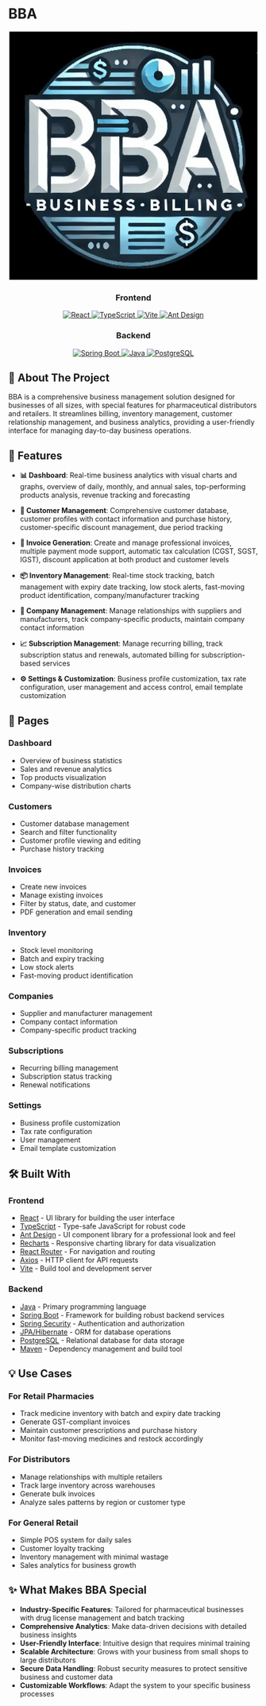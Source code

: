 # BBA

<div align="center">
  <img src="client/src/assets/images/logo.jpg" alt="Business Billing App Dashboard" width="500">
</div>

<div align="center">
  <h3>Frontend</h3>
  <a href="https://reactjs.org/">
    <img src="https://img.shields.io/badge/React-18.3.1-blue.svg?style=for-the-badge&logo=react" alt="React">
  </a>
  <a href="https://www.typescriptlang.org/">
    <img src="https://img.shields.io/badge/TypeScript-5.6.2-blue.svg?style=for-the-badge&logo=typescript" alt="TypeScript">
  </a>
  <a href="https://vitejs.dev/">
    <img src="https://img.shields.io/badge/Vite-6.0.7-purple.svg?style=for-the-badge&logo=vite" alt="Vite">
  </a>
  <a href="https://ant.design/">
    <img src="https://img.shields.io/badge/Ant_Design-5.22.4-0170FE.svg?style=for-the-badge&logo=ant-design" alt="Ant Design">
  </a>
</div>

<div align="center">
  <h3>Backend</h3>
  <a href="https://spring.io/projects/spring-boot">
    <img src="https://img.shields.io/badge/Spring_Boot-3.1.2-6DB33F.svg?style=for-the-badge&logo=spring-boot" alt="Spring Boot">
  </a>
  <a href="https://www.java.com/">
    <img src="https://img.shields.io/badge/Java-17-ED8B00.svg?style=for-the-badge&logo=java" alt="Java">
  </a>
  <a href="https://www.postgresql.org/">
    <img src="https://img.shields.io/badge/PostgreSQL-14.0-336791.svg?style=for-the-badge&logo=postgresql" alt="PostgreSQL">
  </a>
</div>

## 🏢 About The Project

BBA is a comprehensive business management solution designed for businesses of all sizes, with special features for pharmaceutical distributors and retailers. It streamlines billing, inventory management, customer relationship management, and business analytics, providing a user-friendly interface for managing day-to-day business operations.

## 🚀 Features

- **📊 Dashboard**: Real-time business analytics with visual charts and graphs, overview of daily, monthly, and annual sales, top-performing products analysis, revenue tracking and forecasting

- **💼 Customer Management**: Comprehensive customer database, customer profiles with contact information and purchase history, customer-specific discount management, due period tracking

- **📝 Invoice Generation**: Create and manage professional invoices, multiple payment mode support, automatic tax calculation (CGST, SGST, IGST), discount application at both product and customer levels

- **📦 Inventory Management**: Real-time stock tracking, batch management with expiry date tracking, low stock alerts, fast-moving product identification, company/manufacturer tracking

- **🏢 Company Management**: Manage relationships with suppliers and manufacturers, track company-specific products, maintain company contact information

- **📈 Subscription Management**: Manage recurring billing, track subscription status and renewals, automated billing for subscription-based services

- **⚙️ Settings & Customization**: Business profile customization, tax rate configuration, user management and access control, email template customization

## 📱 Pages

### Dashboard
- Overview of business statistics
- Sales and revenue analytics
- Top products visualization
- Company-wise distribution charts

### Customers
- Customer database management
- Search and filter functionality
- Customer profile viewing and editing
- Purchase history tracking

### Invoices
- Create new invoices
- Manage existing invoices
- Filter by status, date, and customer
- PDF generation and email sending

### Inventory
- Stock level monitoring
- Batch and expiry tracking
- Low stock alerts
- Fast-moving product identification

### Companies
- Supplier and manufacturer management
- Company contact information
- Company-specific product tracking

### Subscriptions
- Recurring billing management
- Subscription status tracking
- Renewal notifications

### Settings
- Business profile customization
- Tax rate configuration
- User management
- Email template customization

## 🛠️ Built With

### Frontend
- [React](https://reactjs.org/) - UI library for building the user interface
- [TypeScript](https://www.typescriptlang.org/) - Type-safe JavaScript for robust code
- [Ant Design](https://ant.design/) - UI component library for a professional look and feel
- [Recharts](https://recharts.org/) - Responsive charting library for data visualization
- [React Router](https://reactrouter.com/) - For navigation and routing
- [Axios](https://axios-http.com/) - HTTP client for API requests
- [Vite](https://vitejs.dev/) - Build tool and development server

### Backend
- [Java](https://www.java.com/) - Primary programming language
- [Spring Boot](https://spring.io/projects/spring-boot) - Framework for building robust backend services
- [Spring Security](https://spring.io/projects/spring-security) - Authentication and authorization
- [JPA/Hibernate](https://hibernate.org/) - ORM for database operations
- [PostgreSQL](https://www.postgresql.org/) - Relational database for data storage
- [Maven](https://maven.apache.org/) - Dependency management and build tool

## 💡 Use Cases

### For Retail Pharmacies
- Track medicine inventory with batch and expiry date tracking
- Generate GST-compliant invoices
- Maintain customer prescriptions and purchase history
- Monitor fast-moving medicines and restock accordingly

### For Distributors
- Manage relationships with multiple retailers
- Track large inventory across warehouses
- Generate bulk invoices
- Analyze sales patterns by region or customer type

### For General Retail
- Simple POS system for daily sales
- Customer loyalty tracking
- Inventory management with minimal wastage
- Sales analytics for business growth

## ✨ What Makes BBA Special

- **Industry-Specific Features**: Tailored for pharmaceutical businesses with drug license management and batch tracking
- **Comprehensive Analytics**: Make data-driven decisions with detailed business insights
- **User-Friendly Interface**: Intuitive design that requires minimal training
- **Scalable Architecture**: Grows with your business from small shops to large distributors
- **Secure Data Handling**: Robust security measures to protect sensitive business and customer data
- **Customizable Workflows**: Adapt the system to your specific business processes
